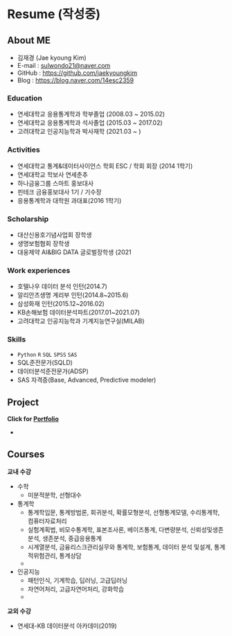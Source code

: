 # Resume (작성중)

## About ME

- 김재경 (Jae kyoung Kim)
- E-mail : sulwondo21@naver.com
- GitHub : <https://github.com/jaekyoungkim>
- Blog : <https://blog.naver.com/14esc2359>

### Education

- 연세대학교 응용통계학과 학부졸업 (2008.03 ~ 2015.02)
- 연세대학교 응용통계학과 석사졸업 (2015.03 ~ 2017.02)
- 고려대학교 인공지능학과 박사재학 (2021.03 ~ )

### Activities

- 연세대학교 통계&데이터사이언스 학회 ESC / 학회 회장 (2014 1학기)
- 연세대학교 학보사 연세춘추
- 하나금융그룹 스마트 홍보대사 
- 핀테크 금융홍보대사 1기 / 기수장
- 응용통계학과 대학원 과대표(2016 1학기)

### Scholarship
- 대산신용호기념사업회 장학생
- 생명보험협회 장학생
- 대웅제약 AI&BIG DATA 글로벌장학생 (2021

### Work experiences
- 호텔나우 데이터 분석 인턴(2014.7)
- 알리안츠생명 계리부 인턴(2014.8~2015.6)
- 삼성화재 인턴(2015.12~2016.02)
- KB손해보험 데이터분석파트(2017.01~2021.07)
- 고려대학교 인공지능학과 기계지능연구실(MILAB)

### Skills

- `Python` `R` `SQL` `SPSS` `SAS`
- SQL준전문가(SQLD)
- 데이터분석준전문가(ADSP)
- SAS 자격증(Base, Advanced, Predictive modeler)

## Project

__Click for [Portfolio]()__

- 


## Courses

**교내 수강**  
- 수학
    - 미분적분학, 선형대수
- 통계학
    - 통계학입문, 통계방법론, 회귀분석, 확률모형분석, 선형통계모델, 수리통계학, 컴퓨터자료처리
    - 실험계획법, 비모수통계학, 표본조사론, 베이즈통계, 다변량분석, 신뢰성및생존분석, 생존분석, 중급응용통계
    - 시계열분석, 금융리스크관리실무와 통계학, 보험통계, 데이터 분석 및설계, 통계적위험관리, 통계상담
    - 
- 인공지능
    - 패턴인식, 기계학습, 딥러닝, 고급딥러닝
    - 자연어처리, 고급자연어처리, 강화학습
    - 


**교외 수강**  
- 연세대-KB 데이터분석 아카데미(2019)
